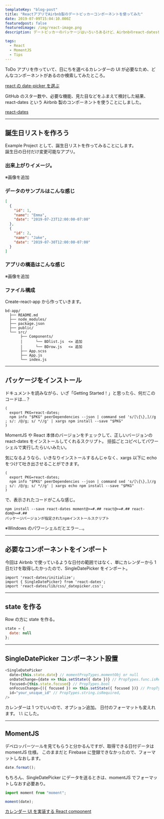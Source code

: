 ```yaml
---
templateKey: "blog-post"
title: "ReactアプリでAirbnb製のデートピッカーコンポーネントを使ってみた"
date: 2019-07-09T15:04:10.000Z
featuredpost: false
featuredimage: /img/react-image.png
description: デートピッカーのパッケージはいろいろあるけど、Airbnbのreact-datesを使ってみた。

tags:
  - React
  - MomentJS
  - Tips
---
```


ToDo アプリを作っていて、日にちを選べるカレンダーの UI が必要なため、どんなコンポーネントがあるのか検索してみたところ。

[react の date-picker を選ぶ](https://qiita.com/193/items/61b81ea718d70b6197e1)

GitHub のスター数や、必要な機能、見た目などをふまえて検討した結果、react-dates という Airbnb 製のコンポーネントを使うことにしました。

[react-dates](https://github.com/airbnb/react-dates)

---

## 誕生日リストを作ろう

Example Project として、誕生日リストを作ってみることにします。  
誕生日の日付だけ変更可能なアプリ。

### 出来上がりイメージ。

※画像を追加

### データのサンプルはこんな感じ

```json
[
  {
    "id": 1,
    "name": "Emma",
    "date": "2019-07-23T12:00:00-07:00"
  },
  {
    "id": 2,
    "name": "Jake",
    "date": "2019-07-30T12:00:00-07:00"
  }
]
```

### アプリの構造はこんな感じ

※画像を追加

### ファイル構成

Create-react-app から作っていきます。

```json{7-9}
bd-app/
  ├── README.md
  ├── node_modules/
  ├── package.json
  ├── public/
  └── src/
       ├── Components/
       │      └── BDlist.js  <= 追加
       │      └── BDrow.js   <= 追加
       ├── App.scss
       ├── App.js
       └── index.js
```

---

## パッケージをインストール

ドキュメントを読みながら、いざ「Getting Started！」と思ったら、何だこのコードは…？

```
(
  export PKG=react-dates;
  npm info "$PKG" peerDependencies --json | command sed 's/[\{\},]//g ; s/: /@/g; s/ *//g' | xargs npm install --save "$PKG"
)
```

MomentJS や React 本体のバージョンをチェックして、正しいバージョンの react-dates をインストールしてくれるスクリプト。
括弧ごとコピペしてパワーシェルで実行したらいいみたい。

気になるようなら、いきなりインストールするんじゃなく、xargs 以下に echo をつけて吐き出させることができます。

```
(
  export PKG=react-dates;
  npm info "$PKG" peerDependencies --json | command sed 's/[\{\},]//g ; s/: /@/g; s/ *//g' | xargs echo npm install --save "$PKG"
)
```

で、表示されたコードがこんな感じ。

```
npm install --save react-dates moment@>=#.## react@>=#.## react-dom@>=#.##
パッケージバージョンが指定されたnpmインストールスクリプト
```

※Windows のパワーシェルだとエラー…。

---

## 必要なコンポーネントをインポート

今回は Airbnb で使っているような日付の範囲ではなく、単にカレンダーから 1 日だけを取得したかったので、SingleDatePicker をインポート。

```
import 'react-dates/initialize';
import { SingleDatePicker} from 'react-dates';
import 'react-dates/lib/css/_datepicker.css';
```

---

## state を作る

Row の方に state を作る。

```javascript
state = {
  date: null
};
```

---

## SingleDatePicker コンポーネント設置

```javascript
<SingleDatePicker
  date={this.state.date} // momentPropTypes.momentObj or null
  onDateChange={date => this.setState({ date })} // PropTypes.func.isRequired
  focused={this.state.focused} // PropTypes.bool
  onFocusChange={({ focused }) => this.setState({ focused })} // PropTypes.func.isRequired
  id="your_unique_id" // PropTypes.string.isRequired,
/>
```

カレンダーは 1 つでいいので、オプション追加。
日付のフォーマットも変えれます。 `ll` にした。

---

## MomentJS

デベロッパーツールを見てもらうと分かるんですが、取得できる日付データは momentJS 仕様。
このままだと Firebase に登録できなかったので、フォーマットしなおします。

```javascript
date.format();
```

もちろん、SingleDatePicker にデータを送るときは、momentJS でフォーマットしなおす必要あり。

```javascript
import moment from "moment";

moment(date);
```

[カレンダー UI を実装する React component](http://yuw27b.hatenablog.com/entry/2018/10/04/231748)
